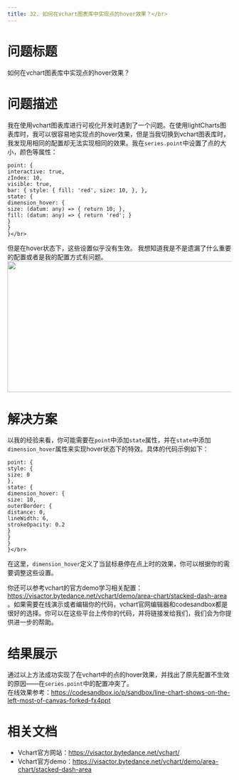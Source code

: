 ```yaml
---
title: 32. 如何在vchart图表库中实现点的hover效果？</br>
---
```

# 问题标题

如何在vchart图表库中实现点的hover效果？</br>


# 问题描述

我在使用vchart图表库进行可视化开发时遇到了一个问题。在使用lightCharts图表库时，我可以很容易地实现点的hover效果，但是当我切换到vchart图表库时，我发现用相同的配置却无法实现相同的效果。我在`series.point`中设置了点的大小，颜色等属性：</br>
```
point: { 
interactive: true, 
zIndex: 10, 
visible: true,
bar: { style: { fill: 'red', size: 10, }, }, 
state: { 
dimension_hover: { 
size: (datum: any) => { return 10; }, 
fill: (datum: any) => { return 'red'; } 
} 
} 
}</br>
```
但是在hover状态下，这些设置似乎没有生效。 我想知道我是不是遗漏了什么重要的配置或者是我的配置方式有问题。</br>
<img src='https://cdn.jsdelivr.net/gh/xuanhun/articles/visactor/img/GT8XbqSQhobg7Ax57D2cUs5QnNZ.gif' alt='' width='1136' height='294'>

# 解决方案

以我的经验来看，你可能需要在`point`中添加`state`属性，并在`state`中添加`dimension_hover`属性来实现hover状态下的特效。具体的代码示例如下：</br>


```
point: {
style: {
size: 0
},
state: {
dimension_hover: {
size: 10,
outerBorder: {
distance: 0,
lineWidth: 6,
strokeOpacity: 0.2
}
}
}
}</br>
```


在这里，`dimension_hover`定义了当鼠标悬停在点上时的效果，你可以根据你的需要调整这些设置。</br>


你还可以参考vchart的官方demo学习相关配置： https://visactor.bytedance.net/vchart/demo/area-chart/stacked-dash-area 。如果需要在线演示或者编辑你的代码，vchart官网编辑器和codesandbox都是很好的选择。你可以在这些平台上传你的代码，并将链接发给我们，我们会为你提供进一步的帮助。</br>


# 结果展示

通过以上方法成功实现了在vchart中的点的hover效果，并找出了原先配置不生效的原因——在`series.point`中的配置冲突了。</br>
在线效果参考：https://codesandbox.io/p/sandbox/line-chart-shows-on-the-left-most-of-canvas-forked-fx4ppt</br>


# 相关文档

*  Vchart官方网站：https://visactor.bytedance.net/vchart/</br>
*  Vchart官方demo：https://visactor.bytedance.net/vchart/demo/area-chart/stacked-dash-area</br>